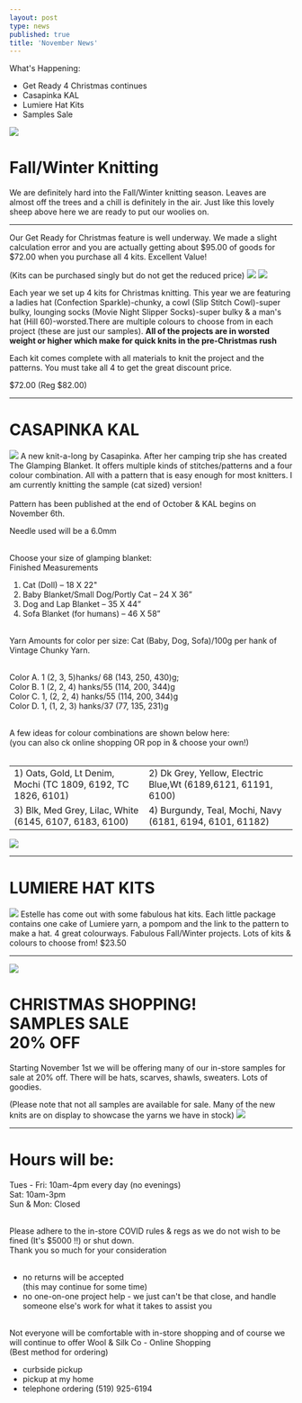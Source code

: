 ```yaml
---
layout: post
type: news
published: true
title: 'November News'
---
```


What's Happening:

- Get Ready 4 Christmas continues
- Casapinka KAL
- Lumiere Hat Kits
- Samples Sale

<img src="/img/sheep.jpg" /> 
<h1>Fall/Winter Knitting</h1>

We are definitely hard into the Fall/Winter knitting season. Leaves are almost off the trees and a chill is definitely in the air. Just like this lovely sheep above here we are ready to put our woolies on. 
 
<hr />
Our Get Ready for Christmas feature is well underway. We made a slight calculation error and you are actually getting about $95.00 of goods for $72.00 when you purchase all 4 kits. Excellent Value!

(Kits can be purchased singly but do not get the reduced price)
<img src="/img/xmas2020a.jpg" /> 
<img src="/img/xmas2020b.jpg" /> 

Each year we set up 4 kits for Christmas knitting. This year we are featuring a ladies hat (Confection Sparkle)-chunky, a cowl  (Slip Stitch Cowl)-super bulky,  lounging socks (Movie Night Slipper Socks)-super bulky & a man's hat (Hill 60)-worsted.There are multiple colours to choose from in each project (these are just our samples).
**All of the projects are in worsted weight or higher which make for quick knits in the pre-Christmas rush**

Each kit comes complete with all materials to knit the project and the patterns. You must take all 4 to get the great discount price.

$72.00  (Reg $82.00) 
<hr />
<h1>CASAPINKA KAL</h1>

<img src="/img/casapinka.jpg" /> 
A new knit-a-long by Casapinka. After her camping trip she has created The Glamping Blanket. It offers multiple kinds of stitches/patterns and a four colour combination. All with a pattern that is easy enough for most knitters.  I am currently knitting the sample (cat sized) version!
<br /><br />
Pattern has been published at the end of October & KAL begins on November 6th. 

Needle used will be a 6.0mm <br /><br />
 
Choose your size of glamping blanket:<br />
Finished Measurements<br />
1. Cat (Doll) – 18 X 22"<br />
2. Baby Blanket/Small Dog/Portly Cat – 24 X 36”   <br />
3. Dog and Lap Blanket – 35 X 44”   <br />
4. Sofa Blanket (for humans) – 46 X 58”<br /><br />
 
Yarn Amounts for color per size: Cat (Baby, Dog, Sofa)/100g per hank of Vintage Chunky Yarn.<br /><br />
 
Color A. 1 (2, 3, 5)hanks/ 68 (143, 250, 430)g;<br />
Color B. 1 (2, 2, 4) hanks/55 (114, 200, 344)g<br />
Color C. 1, (2, 2, 4) hanks/55 (114, 200, 344)g<br />
Color D. 1, (1, 2, 3) hanks/37 (77, 135, 231)g<br /><br />

A few ideas for colour combinations are shown below here:<br />
 (you can also ck online shopping OR pop in & choose your own!)<br /><br />
<table><tr><td>
1) Oats, Gold, Lt Denim, Mochi    
 (TC 1809, 6192, TC 1826, 6101) </td>      
<td>2) Dk Grey, Yellow, Electric Blue,Wt      
 (6189,6121, 61191, 6100) </td></tr>
 <tr><td>
3) Blk, Med Grey, Lilac, White        
  (6145, 6107, 6183, 6100)   </td>
 <td> 4) Burgundy, Teal, Mochi, Navy
  (6181, 6194, 6101, 61182)  </td></tr></table>
<img src="/img/casapinka_yarn.jpg" /> 
<hr />
<h1>LUMIERE HAT KITS</h1>
<img src="/img/lumiere.jpg" /> 
Estelle has come out with some fabulous hat kits. Each little package contains one cake of Lumiere yarn, a pompom and the link to the pattern to make a hat. 4 great colourways. Fabulous Fall/Winter projects.
Lots of kits & colours to choose from!
$23.50
<hr />
<img src="/img/xmas_sale.jpg" /> 
<h1>CHRISTMAS SHOPPING!<br />
SAMPLES SALE<br />
20%  OFF</h1>

Starting November 1st we will be offering many of our in-store samples for sale at 20% off. There will be hats, scarves, shawls, sweaters. Lots of goodies. 

(Please note that not all samples are available for sale. Many of the new knits are on display to showcase the yarns we have in stock)
<img src="/img/xmas_sale_b.jpg" /> 
<hr />
<h1>Hours will be:</h1>
Tues - Fri:  10am-4pm every day  (no evenings)<br />
Sat:  10am-3pm<br />
Sun & Mon:  Closed<br /><br />

Please adhere to the in-store COVID rules & regs as we do not wish to be fined (It's $5000 !!) or shut down.<br />
Thank you so much for your consideration<br /><br />

- no returns will be accepted <br />
   (this may continue for some time)<br />
- no one-on-one project help - we just can't be that
  close, and handle someone else's work for what
   it takes to assist you<br /><br />

Not everyone will be comfortable with in-store shopping and of course we will continue to offer
Wool & Silk Co - Online Shopping   <br />
(Best method for ordering)<br />
- curbside pickup<br />
- pickup at my home<br />
- telephone ordering  (519) 925-6194
